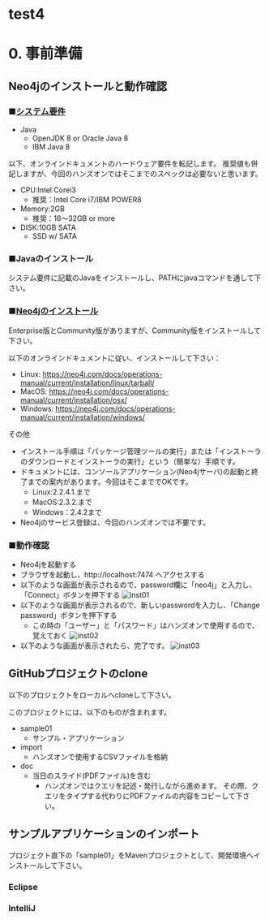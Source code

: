 # test4

# 0. 事前準備

## Neo4jのインストールと動作確認

### ■[システム要件](https://neo4j.com/docs/operations-manual/current/installation/requirements/)

* Java
  * OpenJDK 8 or Oracle Java 8
  * IBM Java 8

以下、オンラインドキュメントのハードウェア要件を転記します。
推奨値も併記しますが、今回のハンズオンではそこまでのスペックは必要ないと思います。
* CPU:Intel Corei3
  * 推奨：Intel Core i7/IBM POWER8
* Memory:2GB
  * 推奨：16～32GB or more
* DISK:10GB SATA
  * SSD w/ SATA

### ■Javaのインストール

システム要件に記載のJavaをインストールし、PATHにjavaコマンドを通して下さい。

### ■[Neo4jのインストール](https://neo4j.com/docs/operations-manual/current/installation/)

Enterprise版とCommunity版がありますが、Community版をインストールして下さい。

以下のオンラインドキュメントに従い、インストールして下さい：

* Linux: https://neo4j.com/docs/operations-manual/current/installation/linux/tarball/
* MacOS: https://neo4j.com/docs/operations-manual/current/installation/osx/
* Windows: https://neo4j.com/docs/operations-manual/current/installation/windows/

その他

* インストール手順は「パッケージ管理ツールの実行」または「インストーラのダウンロードとインストーラの実行」という（簡単な）手順です。
* ドキュメントには、コンソールアプリケーション(Neo4jサーバ)の起動と終了までの案内があります。今回はそこまででOKです。
  * Linux:2.2.4.1.まで
  * MacOS:2.3.2.まで
  * Windows：2.4.2まで
* Neo4jのサービス登録は、今回のハンズオンでは不要です。

### ■動作確認

* Neo4jを起動する
* ブラウザを起動し、http://localhost:7474 へアクセスする
* 以下のような画面が表示されるので、password欄に「neo4j」と入力し、「Connect」ボタンを押下する
![inst01](https://user-images.githubusercontent.com/5683857/31061618-1db38b78-a75e-11e7-94a5-9392be101607.jpg)
* 以下のような画面が表示されるので、新しいpasswordを入力し、「Change password」ボタンを押下する
  * この時の「ユーザー」と「パスワード」はハンズオンで使用するので、覚えておく
![inst02](https://user-images.githubusercontent.com/5683857/31061685-c411563a-a75e-11e7-92f9-f511ef5b902d.jpg)
* 以下のような画面が表示されたら、完了です。
![inst03](https://user-images.githubusercontent.com/5683857/31061754-68799138-a75f-11e7-9f42-577e7c3c57ce.jpg)

## GitHubプロジェクトのclone

以下のプロジェクトをローカルへcloneして下さい。

このプロジェクトには、以下のものが含まれます。

* sample01
  * サンプル・アプリケーション
* import
  * ハンズオンで使用するCSVファイルを格納
* doc
  * 当日のスライド(PDFファイル)を含む
    * ハンズオンではクエリを記述・発行しながら進めます。
      その際、クエリをタイプする代わりにPDFファイルの内容をコピーして下さい。


## サンプルアプリケーションのインポート

プロジェクト直下の「sample01」をMavenプロジェクトとして、開発環境へインストールして下さい。

### Eclipse

### IntelliJ
